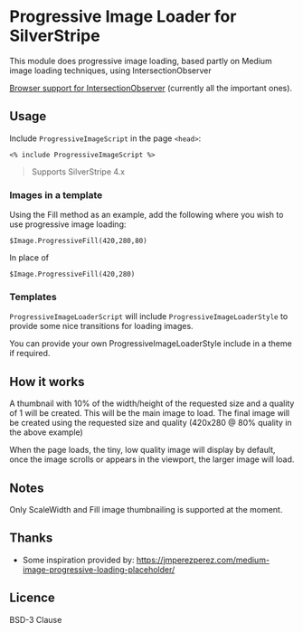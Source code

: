 # Progressive Image Loader for SilverStripe

This module does progressive image loading, based partly on Medium image loading techniques, using IntersectionObserver

[Browser support for IntersectionObserver](https://caniuse.com/#search=intersectionobserver) (currently all the important ones).

## Usage

Include ```ProgressiveImageScript``` in the page ```<head>```:

```
<% include ProgressiveImageScript %>
```

> Supports SilverStripe 4.x

### Images in a template
Using the Fill method as an example, add the following where you wish to use progressive image loading:
```
$Image.ProgressiveFill(420,280,80)
```
In place of
```
$Image.ProgressiveFill(420,280)
```

### Templates

```ProgressiveImageLoaderScript``` will include ```ProgressiveImageLoaderStyle```
to provide some nice transitions for loading images.

You can provide your own ProgressiveImageLoaderStyle include in a theme if required.

## How it works

A thumbnail with 10% of the width/height of the requested size and a quality of 1 will be created. This will be the main image to load.
The final image will be created using the requested size and quality (420x280 @ 80% quality in the above example)

When the page loads, the tiny, low quality image will display by default, once the image scrolls or appears in the viewport, the larger image will load.

## Notes

Only ScaleWidth and Fill image thumbnailing is supported at the moment.

## Thanks

+ Some inspiration provided by: https://jmperezperez.com/medium-image-progressive-loading-placeholder/

## Licence

BSD-3 Clause
